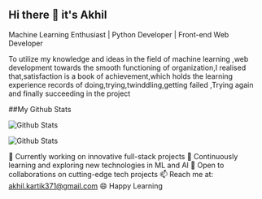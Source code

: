 ## Hi there 👋 it's Akhil 
Machine Learning Enthusiast | Python Developer | Front-end Web Developer

To utilize my knowledge and ideas in the field of machine learning ,web development towards the smooth functioning of organization,I realised that,satisfaction is a book of achievement,which holds the learning experience  records of doing,trying,twinddling,getting failed ,Trying again and finally succeeding in the project

##My Github Stats

![Github Stats](https://github-readme-stats.vercel.app/api/top-langs/?username=Akhil1633)

![Github Stats](https://github-readme-stats.vercel.app/api?username=Akhil1633)


🔭 Currently working on innovative full-stack projects
🌱 Continuously learning and exploring new technologies in ML and AI
👯 Open to collaborations on cutting-edge tech projects
📫 Reach me at: akhil.kartik371@gmail.com
😄 Happy Learning
